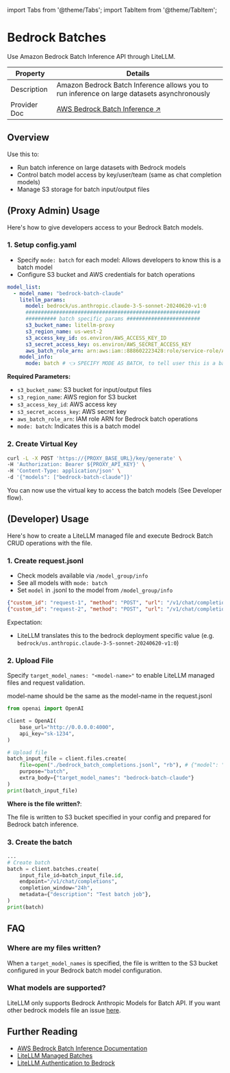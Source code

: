 import Tabs from '@theme/Tabs';
import TabItem from '@theme/TabItem';

# Bedrock Batches

Use Amazon Bedrock Batch Inference API through LiteLLM.

| Property | Details |
|----------|---------|
| Description | Amazon Bedrock Batch Inference allows you to run inference on large datasets asynchronously |
| Provider Doc | [AWS Bedrock Batch Inference ↗](https://docs.aws.amazon.com/bedrock/latest/userguide/batch-inference.html) |

## Overview

Use this to:

- Run batch inference on large datasets with Bedrock models
- Control batch model access by key/user/team (same as chat completion models)
- Manage S3 storage for batch input/output files

## (Proxy Admin) Usage

Here's how to give developers access to your Bedrock Batch models.

### 1. Setup config.yaml

- Specify `mode: batch` for each model: Allows developers to know this is a batch model
- Configure S3 bucket and AWS credentials for batch operations

```yaml showLineNumbers title="litellm_config.yaml"
model_list:
  - model_name: "bedrock-batch-claude"
    litellm_params:
      model: bedrock/us.anthropic.claude-3-5-sonnet-20240620-v1:0
      #########################################################
      ########## batch specific params ########################
      s3_bucket_name: litellm-proxy
      s3_region_name: us-west-2
      s3_access_key_id: os.environ/AWS_ACCESS_KEY_ID
      s3_secret_access_key: os.environ/AWS_SECRET_ACCESS_KEY
      aws_batch_role_arn: arn:aws:iam::888602223428:role/service-role/AmazonBedrockExecutionRoleForAgents_BB9HNW6V4CV
    model_info: 
      mode: batch # 👈 SPECIFY MODE AS BATCH, to tell user this is a batch model
```

**Required Parameters:**
- `s3_bucket_name`: S3 bucket for input/output files
- `s3_region_name`: AWS region for S3 bucket
- `s3_access_key_id`: AWS access key
- `s3_secret_access_key`: AWS secret key
- `aws_batch_role_arn`: IAM role ARN for Bedrock batch operations
- `mode: batch`: Indicates this is a batch model

### 2. Create Virtual Key

```bash showLineNumbers title="create_virtual_key.sh"
curl -L -X POST 'https://{PROXY_BASE_URL}/key/generate' \
-H 'Authorization: Bearer ${PROXY_API_KEY}' \
-H 'Content-Type: application/json' \
-d '{"models": ["bedrock-batch-claude"]}'
```

You can now use the virtual key to access the batch models (See Developer flow).

## (Developer) Usage

Here's how to create a LiteLLM managed file and execute Bedrock Batch CRUD operations with the file.

### 1. Create request.jsonl

- Check models available via `/model_group/info`
- See all models with `mode: batch`
- Set `model` in .jsonl to the model from `/model_group/info`

```json showLineNumbers title="bedrock_batch_completions.jsonl"
{"custom_id": "request-1", "method": "POST", "url": "/v1/chat/completions", "body": {"model": "bedrock-batch-claude", "messages": [{"role": "system", "content": "You are a helpful assistant."}, {"role": "user", "content": "Hello world!"}], "max_tokens": 1000}}
{"custom_id": "request-2", "method": "POST", "url": "/v1/chat/completions", "body": {"model": "bedrock-batch-claude", "messages": [{"role": "system", "content": "You are an unhelpful assistant."}, {"role": "user", "content": "Hello world!"}], "max_tokens": 1000}}
```

Expectation:

- LiteLLM translates this to the bedrock deployment specific value (e.g. `bedrock/us.anthropic.claude-3-5-sonnet-20240620-v1:0`)

### 2. Upload File

Specify `target_model_names: "<model-name>"` to enable LiteLLM managed files and request validation.

model-name should be the same as the model-name in the request.jsonl

```python showLineNumbers title="bedrock_batch.py"
from openai import OpenAI

client = OpenAI(
    base_url="http://0.0.0.0:4000",
    api_key="sk-1234",
)

# Upload file
batch_input_file = client.files.create(
    file=open("./bedrock_batch_completions.jsonl", "rb"), # {"model": "bedrock-batch-claude"} <-> {"model": "bedrock/us.anthropic.claude-3-5-sonnet-20240620-v1:0"}
    purpose="batch",
    extra_body={"target_model_names": "bedrock-batch-claude"}
)
print(batch_input_file)
```

**Where is the file written?**:

The file is written to S3 bucket specified in your config and prepared for Bedrock batch inference.

### 3. Create the batch

```python showLineNumbers title="bedrock_batch.py"
...
# Create batch
batch = client.batches.create( 
    input_file_id=batch_input_file.id,
    endpoint="/v1/chat/completions",
    completion_window="24h",
    metadata={"description": "Test batch job"},
)
print(batch)
```

## FAQ

### Where are my files written?

When a `target_model_names` is specified, the file is written to the S3 bucket configured in your Bedrock batch model configuration.

### What models are supported?

LiteLLM only supports Bedrock Anthropic Models for Batch API. If you want other bedrock models file an issue [here](https://github.com/BerriAI/litellm/issues/new/choose).

## Further Reading

- [AWS Bedrock Batch Inference Documentation](https://docs.aws.amazon.com/bedrock/latest/userguide/batch-inference.html)
- [LiteLLM Managed Batches](../proxy/managed_batches)
- [LiteLLM Authentication to Bedrock](https://docs.litellm.ai/docs/providers/bedrock#boto3---authentication)
